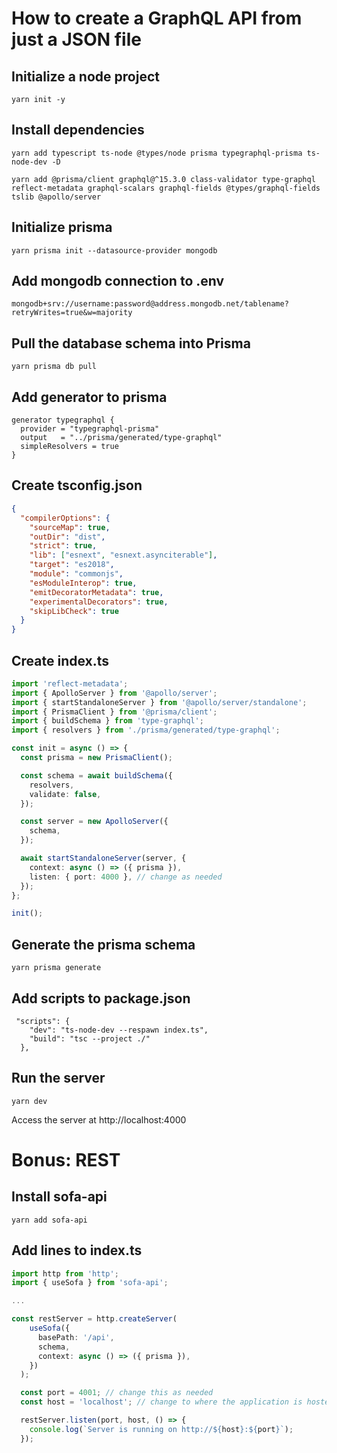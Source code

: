 # How to create a GraphQL API from just a JSON file

## Initialize a node project

```
yarn init -y
```

## Install dependencies

```
yarn add typescript ts-node @types/node prisma typegraphql-prisma ts-node-dev -D

yarn add @prisma/client graphql@^15.3.0 class-validator type-graphql reflect-metadata graphql-scalars graphql-fields @types/graphql-fields tslib @apollo/server
```

## Initialize prisma

```
yarn prisma init --datasource-provider mongodb
```

## Add mongodb connection to .env

```
mongodb+srv://username:password@address.mongodb.net/tablename?retryWrites=true&w=majority
```

## Pull the database schema into Prisma

```
yarn prisma db pull
```

## Add generator to prisma

```
generator typegraphql {
  provider = "typegraphql-prisma"
  output   = "../prisma/generated/type-graphql"
  simpleResolvers = true
}
```

## Create tsconfig.json

```json
{
  "compilerOptions": {
    "sourceMap": true,
    "outDir": "dist",
    "strict": true,
    "lib": ["esnext", "esnext.asynciterable"],
    "target": "es2018",
    "module": "commonjs",
    "esModuleInterop": true,
    "emitDecoratorMetadata": true,
    "experimentalDecorators": true,
    "skipLibCheck": true
  }
}

```

## Create index.ts

```ts
import 'reflect-metadata';
import { ApolloServer } from '@apollo/server';
import { startStandaloneServer } from '@apollo/server/standalone';
import { PrismaClient } from '@prisma/client';
import { buildSchema } from 'type-graphql';
import { resolvers } from './prisma/generated/type-graphql';

const init = async () => {
  const prisma = new PrismaClient();

  const schema = await buildSchema({
    resolvers,
    validate: false,
  });

  const server = new ApolloServer({
    schema,
  });

  await startStandaloneServer(server, {
    context: async () => ({ prisma }),
    listen: { port: 4000 }, // change as needed
  });
};

init();
```

## Generate the prisma schema

```
yarn prisma generate
```

## Add scripts to package.json

```
 "scripts": {
    "dev": "ts-node-dev --respawn index.ts",
    "build": "tsc --project ./"
  },
```

## Run the server

```
yarn dev
```
Access the server at http://localhost:4000


# Bonus: REST

## Install sofa-api

```
yarn add sofa-api
```

## Add lines to index.ts

```ts
import http from 'http';
import { useSofa } from 'sofa-api';

...

const restServer = http.createServer(
    useSofa({
      basePath: '/api',
      schema,
      context: async () => ({ prisma }),
    })
  );

  const port = 4001; // change this as needed
  const host = 'localhost'; // change to where the application is hosted

  restServer.listen(port, host, () => {
    console.log(`Server is running on http://${host}:${port}`);
  });
```

